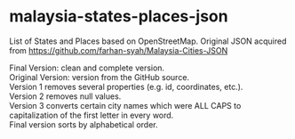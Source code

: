 # malaysia-states-places-json
List of States and Places based on OpenStreetMap. Original JSON acquired from https://github.com/farhan-syah/Malaysia-Cities-JSON

Final Version: clean and complete version. <br />
Original Version: version from the GitHub source. <br />
Version 1 removes several properties (e.g. id, coordinates, etc.). <br />
Version 2 removes null values. <br />
Version 3 converts certain city names which were ALL CAPS to capitalization of the first letter in every word. <br />
Final version sorts by alphabetical order. <br />
